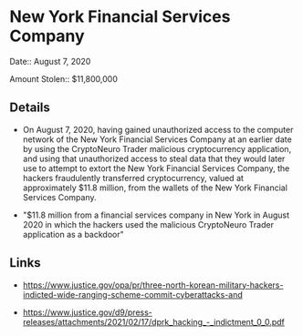 # New York Financial Services Company

Date:: August 7, 2020

Amount Stolen:: $11,800,000



## Details

- On August 7, 2020, having gained unauthorized access to the computer network of the New York Financial Services Company at an earlier date by using the CryptoNeuro Trader malicious cryptocurrency application, and using that unauthorized access to steal data that they would later use to attempt to extort the New York Financial Services Company, the hackers fraudulently transferred cryptocurrency, valued at approximately $11.8 million, from the wallets of the New York Financial Services Company.

- "$11.8 million from a financial services company in New York in August 2020 in which the hackers used the malicious CryptoNeuro Trader application as a backdoor"




## Links

- https://www.justice.gov/opa/pr/three-north-korean-military-hackers-indicted-wide-ranging-scheme-commit-cyberattacks-and

- https://www.justice.gov/d9/press-releases/attachments/2021/02/17/dprk_hacking_-_indictment_0_0.pdf